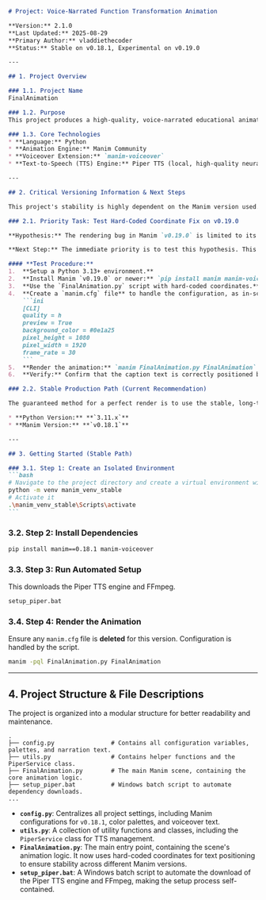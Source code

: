 ````md
# Project: Voice-Narrated Function Transformation Animation

**Version:** 2.1.0
**Last Updated:** 2025-08-29
**Primary Author:** vladdiethecoder
**Status:** Stable on v0.18.1, Experimental on v0.19.0

---

## 1. Project Overview

### 1.1. Project Name
FinalAnimation

### 1.2. Purpose
This project produces a high-quality, voice-narrated educational animation that visually explains the principles of 2D function transformations. It demonstrates a step-by-step application of reflections and translations to a single point on a Cartesian plane, making the abstract mathematical concept easy to understand.

### 1.3. Core Technologies
* **Language:** Python
* **Animation Engine:** Manim Community
* **Voiceover Extension:** `manim-voiceover`
* **Text-to-Speech (TTS) Engine:** Piper TTS (local, high-quality neural TTS)

---

## 2. Critical Versioning Information & Next Steps

This project's stability is highly dependent on the Manim version used. A critical rendering bug was discovered in Manim `v0.19.0` that causes text elements to be misplaced.

### 2.1. Priority Task: Test Hard-Coded Coordinate Fix on v0.19.0

**Hypothesis:** The rendering bug in Manim `v0.19.0` is limited to its relative positioning engine (`.next_to()`). Using hard-coded, absolute coordinates (`.move_to()`) should bypass this bug and allow the animation to render correctly even on the unstable version.

**Next Step:** The immediate priority is to test this hypothesis. This would confirm a viable path forward for using newer Manim versions and simplify the project's dependency requirements.

#### **Test Procedure:**
1.  **Setup a Python 3.13+ environment.**
2.  **Install Manim `v0.19.0` or newer:** `pip install manim manim-voiceover`
3.  **Use the `FinalAnimation.py` script with hard-coded coordinates.** (The latest version in the repository).
4.  **Create a `manim.cfg` file** to handle the configuration, as in-script `config` is deprecated in `v0.19.0`.
    ```ini
    [CLI]
    quality = h
    preview = True
    background_color = #0e1a25
    pixel_height = 1080
    pixel_width = 1920
    frame_rate = 30
    ```
5.  **Render the animation:** `manim FinalAnimation.py FinalAnimation`
6.  **Verify:** Confirm that the caption text is correctly positioned below the graph.

### 2.2. Stable Production Path (Current Recommendation)

The guaranteed method for a perfect render is to use the stable, long-term support versions of the dependencies.

* **Python Version:** **`3.11.x`**
* **Manim Version:** **`v0.18.1`**

---

## 3. Getting Started (Stable Path)

### 3.1. Step 1: Create an Isolated Environment
```bash
# Navigate to the project directory and create a virtual environment with Python 3.11
python -m venv manim_venv_stable
# Activate it
.\manim_venv_stable\Scripts\activate
```
````

### 3.2. Step 2: Install Dependencies

```bash
pip install manim==0.18.1 manim-voiceover
```

### 3.3. Step 3: Run Automated Setup

This downloads the Piper TTS engine and FFmpeg.

```bash
setup_piper.bat
```

### 3.4. Step 4: Render the Animation

Ensure any `manim.cfg` file is **deleted** for this version. Configuration is handled by the script.

```bash
manim -pql FinalAnimation.py FinalAnimation
```

-----

## 4\. Project Structure & File Descriptions

The project is organized into a modular structure for better readability and maintenance.

```
.
├── config.py                # Contains all configuration variables, palettes, and narration text.
├── utils.py                 # Contains helper functions and the PiperService class.
├── FinalAnimation.py        # The main Manim scene, containing the core animation logic.
├── setup_piper.bat          # Windows batch script to automate dependency downloads.
...
```

  - **`config.py`**: Centralizes all project settings, including Manim configurations for `v0.18.1`, color palettes, and voiceover text.
  - **`utils.py`**: A collection of utility functions and classes, including the `PiperService` class for TTS management.
  - **`FinalAnimation.py`**: The main entry point, containing the scene's animation logic. It now uses hard-coded coordinates for text positioning to ensure stability across different Manim versions.
  - **`setup_piper.bat`**: A Windows batch script to automate the download of the Piper TTS engine and FFmpeg, making the setup process self-contained.

```
```